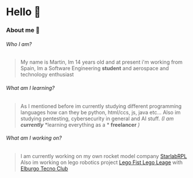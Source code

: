 # Hello 👋

### About me 🚀
###### Who I am?
>My name is Martin, Im 14 years old and at present i'm working from Spain, Im a Software Engineering **student** and aerospace and technology enthusiast
###### What am I learning?
>As I mentioned before im currently studying different programming languages how can they be python, html/ccs, js, java etc... Also im studying pentesting, cybersecurity in general and AI stuff. *(I am* ***currently*** *learning everything as a * **freelancer** *)*
###### What am I working on?
>I am currently working on my own rocket model company [StarlabRPL](https://www.starlabrpl.tk/)
>Also im working on lego robotics project [Lego Fist Lego Leage](https://www.firstlegoleague.org/) with [Elburgo Tecno Club](http://www.tecnoclub.es/)
>

<!--
**lowg0d/lowg0d** is a ✨ _special_ ✨ repository because its `README.md` (this file) appears on your GitHub profile.
Here are some ideas to get you started:
- 🔭 I’m currently working on ...
- 🌱 I’m currently learning ...
- 👯 I’m looking to collaborate on ...
- 🤔 I’m looking for help with ...
- 💬 Ask me about ...
- 📫 How to reach me: ...
- 😄 Pronouns: ...
- ⚡ Fun fact: ...
-->
